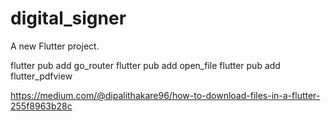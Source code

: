 # digital_signer

A new Flutter project.

flutter pub add go_router
flutter pub add open_file
flutter pub add flutter_pdfview

<https://medium.com/@dipalithakare96/how-to-download-files-in-a-flutter-255f8963b28c>

